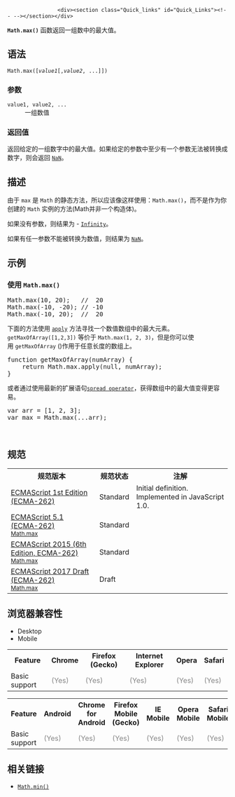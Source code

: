 
                
                  
                    <div><section class="Quick_links" id="Quick_Links"><!-- --></section></div>

<p><code><strong>Math.max()</strong></code>&#xA0;&#x51FD;&#x6570;&#x8FD4;&#x56DE;&#x4E00;&#x7EC4;&#x6570;&#x4E2D;&#x7684;&#x6700;&#x5927;&#x503C;&#x3002;</p>

<h2 id="Syntax" name="Syntax">&#x8BED;&#x6CD5;</h2>

<pre class="syntaxbox"><code>Math.max([<em>value1</em>[,<em>value2</em>, ...]]) </code></pre>

<h3 id="Parameters" name="Parameters">&#x53C2;&#x6570;</h3>

<dl>
 <dt><code>value1, value2, ...</code></dt>
 <dd>&#x4E00;&#x7EC4;&#x6570;&#x503C;</dd>
</dl>

<h3 id="&#x8FD4;&#x56DE;&#x503C;">&#x8FD4;&#x56DE;&#x503C;</h3>

<p>&#x8FD4;&#x56DE;&#x7ED9;&#x5B9A;&#x7684;&#x4E00;&#x7EC4;&#x6570;&#x5B57;&#x4E2D;&#x7684;&#x6700;&#x5927;&#x503C;&#x3002;&#x5982;&#x679C;&#x7ED9;&#x5B9A;&#x7684;&#x53C2;&#x6570;&#x4E2D;&#x81F3;&#x5C11;&#x6709;&#x4E00;&#x4E2A;&#x53C2;&#x6570;&#x65E0;&#x6CD5;&#x88AB;&#x8F6C;&#x6362;&#x6210;&#x6570;&#x5B57;&#xFF0C;&#x5219;&#x4F1A;&#x8FD4;&#x56DE; <a title="&#x5168;&#x5C40;&#x5C5E;&#x6027; NaN &#x8868;&#x793A; Not-A-Number &#x7684;&#x503C;&#x3002;" href="/zh-CN/docs/Web/JavaScript/Reference/Global_Objects/NaN"><code>NaN</code></a>&#x3002;</p>

<h2 id="Description" name="Description">&#x63CF;&#x8FF0;</h2>

<p>&#x7531;&#x4E8E; <code>max</code> &#x662F; <code>Math</code>&#xA0;&#x7684;&#x9759;&#x6001;&#x65B9;&#x6CD5;&#xFF0C;&#x6240;&#x4EE5;&#x5E94;&#x8BE5;&#x50CF;&#x8FD9;&#x6837;&#x4F7F;&#x7528;&#xFF1A;<code>Math.max()</code>&#xFF0C;&#x800C;&#x4E0D;&#x662F;&#x4F5C;&#x4E3A;&#x4F60;&#x521B;&#x5EFA;&#x7684;&#xA0;<code>Math</code> &#x5B9E;&#x4F8B;&#x7684;&#x65B9;&#x6CD5;(Math&#x5E76;&#x975E;&#x4E00;&#x4E2A;&#x6784;&#x9020;&#x4F53;)&#x3002;</p>

<p>&#x5982;&#x679C;&#x6CA1;&#x6709;&#x53C2;&#x6570;&#xFF0C;&#x5219;&#x7ED3;&#x679C;&#x4E3A; - <a title="&#x5168;&#x5C40;&#x5C5E;&#x6027;&#xA0;Infinity &#x662F;&#x4E00;&#x4E2A;&#x6570;&#x503C;&#xFF0C;&#x8868;&#x793A;&#x65E0;&#x7A77;&#x5927;&#x3002;" href="/zh-CN/docs/Web/JavaScript/Reference/Global_Objects/Infinity"><code>Infinity</code></a>&#x3002;</p>

<p>&#x5982;&#x679C;&#x6709;&#x4EFB;&#x4E00;&#x53C2;&#x6570;&#x4E0D;&#x80FD;&#x88AB;&#x8F6C;&#x6362;&#x4E3A;&#x6570;&#x503C;&#xFF0C;&#x5219;&#x7ED3;&#x679C;&#x4E3A; <a title="&#x5168;&#x5C40;&#x5C5E;&#x6027; NaN &#x8868;&#x793A; Not-A-Number &#x7684;&#x503C;&#x3002;" href="/zh-CN/docs/Web/JavaScript/Reference/Global_Objects/NaN"><code>NaN</code></a>&#x3002;</p>

<h2 id="Examples" name="Examples">&#x793A;&#x4F8B;</h2>

<h3 id="Example:_Using_Math.max" name="Example:_Using_Math.max">&#x4F7F;&#x7528;&#xA0;<code>Math.max()</code></h3>

<pre class="brush: js">Math.max(10, 20);   //  20
Math.max(-10, -20); // -10
Math.max(-10, 20);  //  20
</pre>

<p>&#x4E0B;&#x9762;&#x7684;&#x65B9;&#x6CD5;&#x4F7F;&#x7528; <a title="apply() &#x65B9;&#x6CD5;&#x5728;&#x6307;&#x5B9A;&#xA0;this&#xA0;&#x503C;&#x548C;&#x53C2;&#x6570;&#xFF08;&#x53C2;&#x6570;&#x4EE5;&#x6570;&#x7EC4;&#x6216;&#x7C7B;&#x6570;&#x7EC4;&#x5BF9;&#x8C61;&#x7684;&#x5F62;&#x5F0F;&#x5B58;&#x5728;&#xFF09;&#x7684;&#x60C5;&#x51B5;&#x4E0B;&#x8C03;&#x7528;&#x67D0;&#x4E2A;&#x51FD;&#x6570;&#x3002;" href="/zh-CN/docs/Web/JavaScript/Reference/Global_Objects/Function/apply"><code>apply</code></a> &#x65B9;&#x6CD5;&#x5BFB;&#x627E;&#x4E00;&#x4E2A;&#x6570;&#x503C;&#x6570;&#x7EC4;&#x4E2D;&#x7684;&#x6700;&#x5927;&#x5143;&#x7D20;&#x3002;<code>getMaxOfArray([1,2,3])</code>&#xA0;&#x7B49;&#x4EF7;&#x4E8E;&#xA0;<code>Math.max(1, 2, 3)</code>&#xFF0C;&#x4F46;&#x662F;&#x4F60;&#x53EF;&#x4EE5;&#x4F7F;&#x7528;&#xA0;<code>getMaxOfArray</code>&#xA0;()&#x4F5C;&#x7528;&#x4E8E;&#x4EFB;&#x610F;&#x957F;&#x5EA6;&#x7684;&#x6570;&#x7EC4;&#x4E0A;&#x3002;</p>

<pre class="brush:js">function getMaxOfArray(numArray) {
    return Math.max.apply(null, numArray);
}
</pre>

<p>&#x6216;&#x8005;&#x901A;&#x8FC7;&#x4F7F;&#x7528;&#x6700;&#x65B0;&#x7684;&#x6269;&#x5C55;&#x8BED;&#x53E5;<a title="&#x6269;&#x5C55;&#x8BED;&#x6CD5;&#x5141;&#x8BB8;&#x5728;&#x9700;&#x8981;&#x591A;&#x4E2A;&#x53C2;&#x6570;&#xFF08;&#x7528;&#x4E8E;&#x51FD;&#x6570;&#x8C03;&#x7528;&#xFF09;&#x6216;&#x591A;&#x4E2A;&#x5143;&#x7D20;&#xFF08;&#x7528;&#x4E8E;&#x6570;&#x7EC4;&#x6587;&#x672C;&#xFF09;&#x6216;&#x591A;&#x4E2A;&#x53D8;&#x91CF;&#xFF08;&#x7528;&#x4E8E;&#x89E3;&#x6784;&#x5206;&#x914D;&#xFF09;&#x7684;&#x4F4D;&#x7F6E;&#x6269;&#x5C55;&#x8868;&#x8FBE;&#x5F0F;&#x3002;" href="/zh-CN/docs/Web/JavaScript/Reference/Operators/Spread_operator"><code>spread operator</code></a>&#xFF0C;&#x83B7;&#x5F97;&#x6570;&#x7EC4;&#x4E2D;&#x7684;&#x6700;&#x5927;&#x503C;&#x53D8;&#x5F97;&#x66F4;&#x5BB9;&#x6613;&#x3002;</p>

<pre class="brush: js">var arr = [1, 2, 3];
var max = Math.max(...arr);
</pre>

<p>&#xA0;</p>

<h2 id="&#x89C4;&#x8303;">&#x89C4;&#x8303;</h2>

<table class="standard-table">
 <tbody>
  <tr>
   <th scope="col">&#x89C4;&#x8303;&#x7248;&#x672C;</th>
   <th scope="col">&#x89C4;&#x8303;&#x72B6;&#x6001;</th>
   <th scope="col">&#x6CE8;&#x89E3;</th>
  </tr>
  <tr>
   <td><a title="ECMAScript 1st Edition (ECMA-262)" hreflang="en" class="external" lang="en" href="http://www.ecma-international.org/publications/files/ECMA-ST-ARCH/ECMA-262,%201st%20edition,%20June%201997.pdf">ECMAScript 1st Edition (ECMA-262)</a></td>
   <td><span class="spec-Standard">Standard</span></td>
   <td>Initial definition. Implemented in JavaScript 1.0.</td>
  </tr>
  <tr>
   <td><a hreflang="en" class="external" lang="en" href="http://www.ecma-international.org/ecma-262/5.1/#sec-15.8.2.11">ECMAScript 5.1 (ECMA-262)<br><small lang="zh-CN">Math.max</small></a></td>
   <td><span class="spec-Standard">Standard</span></td>
   <td>&#xA0;</td>
  </tr>
  <tr>
   <td><a hreflang="en" class="external" lang="en" href="http://www.ecma-international.org/ecma-262/6.0/#sec-math.max">ECMAScript 2015 (6th Edition, ECMA-262)<br><small lang="zh-CN">Math.max</small></a></td>
   <td><span class="spec-Standard">Standard</span></td>
   <td>&#xA0;</td>
  </tr>
  <tr>
   <td><a hreflang="en" class="external" lang="en" href="https://tc39.github.io/ecma262/#sec-math.max">ECMAScript 2017 Draft (ECMA-262)<br><small lang="zh-CN">Math.max</small></a></td>
   <td><span class="spec-Draft">Draft</span></td>
   <td>&#xA0;</td>
  </tr>
 </tbody>
</table>

<h2 id="&#x6D4F;&#x89C8;&#x5668;&#x517C;&#x5BB9;&#x6027;">&#x6D4F;&#x89C8;&#x5668;&#x517C;&#x5BB9;&#x6027;</h2>

<p></p><div class="htab">
    <a id="AutoCompatibilityTable" name="AutoCompatibilityTable"></a>
    <ul>
        <li class="selected"><a>Desktop</a></li>
        <li><a>Mobile</a></li>
    </ul>
</div><p></p>

<div id="compat-desktop">
<table class="compat-table">
 <tbody>
  <tr>
   <th>Feature</th>
   <th>Chrome</th>
   <th>Firefox (Gecko)</th>
   <th>Internet Explorer</th>
   <th>Opera</th>
   <th>Safari</th>
  </tr>
  <tr>
   <td>Basic support</td>
   <td><span title="Please update this with the earliest version of support." style="color: #888;">(Yes)</span></td>
   <td><span title="Please update this with the earliest version of support." style="color: #888;">(Yes)</span></td>
   <td><span title="Please update this with the earliest version of support." style="color: #888;">(Yes)</span></td>
   <td><span title="Please update this with the earliest version of support." style="color: #888;">(Yes)</span></td>
   <td><span title="Please update this with the earliest version of support." style="color: #888;">(Yes)</span></td>
  </tr>
 </tbody>
</table>
</div>

<div id="compat-mobile">
<table class="compat-table">
 <tbody>
  <tr>
   <th>Feature</th>
   <th>Android</th>
   <th>Chrome for Android</th>
   <th>Firefox Mobile (Gecko)</th>
   <th>IE Mobile</th>
   <th>Opera Mobile</th>
   <th>Safari Mobile</th>
  </tr>
  <tr>
   <td>Basic support</td>
   <td><span title="Please update this with the earliest version of support." style="color: #888;">(Yes)</span></td>
   <td><span title="Please update this with the earliest version of support." style="color: #888;">(Yes)</span></td>
   <td><span title="Please update this with the earliest version of support." style="color: #888;">(Yes)</span></td>
   <td><span title="Please update this with the earliest version of support." style="color: #888;">(Yes)</span></td>
   <td><span title="Please update this with the earliest version of support." style="color: #888;">(Yes)</span></td>
   <td><span title="Please update this with the earliest version of support." style="color: #888;">(Yes)</span></td>
  </tr>
 </tbody>
</table>
</div>

<h2 id="See_also" name="See_also">&#x76F8;&#x5173;&#x94FE;&#x63A5;</h2>

<ul>
 <li><a title="Math.min() &#x8FD4;&#x56DE;&#x96F6;&#x4E2A;&#x6216;&#x66F4;&#x591A;&#x4E2A;&#x6570;&#x503C;&#x7684;&#x6700;&#x5C0F;&#x503C;&#x3002;" href="/zh-CN/docs/Web/JavaScript/Reference/Global_Objects/Math/min"><code>Math.min()</code></a></li>
</ul>
                  
                
              